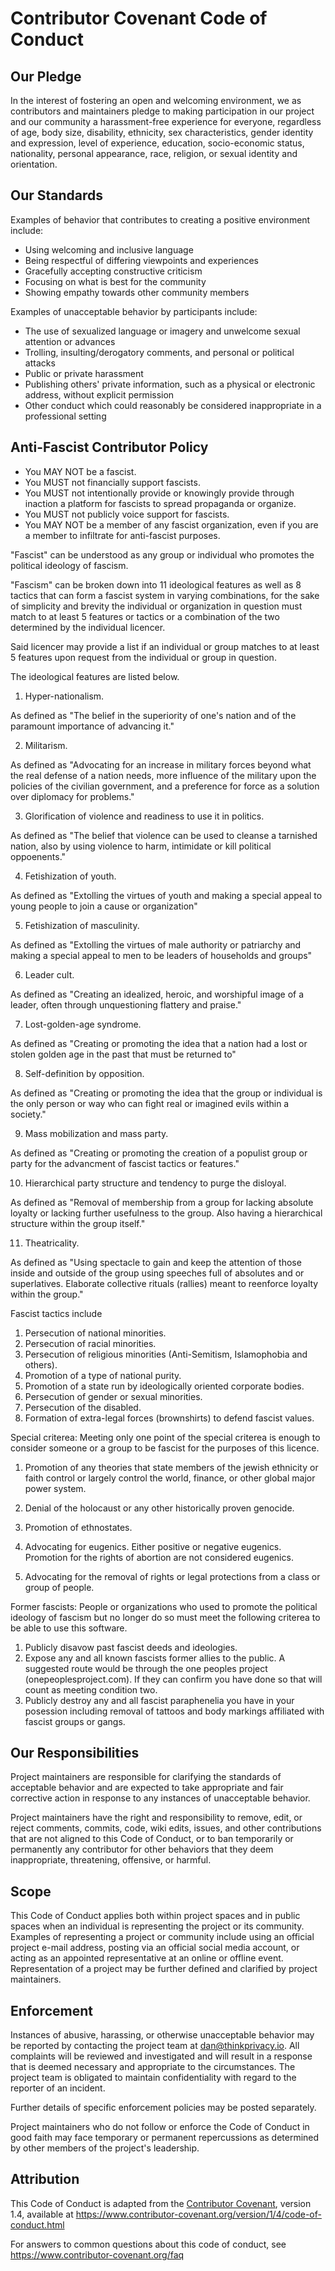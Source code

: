 # Contributor Covenant Code of Conduct

## Our Pledge

In the interest of fostering an open and welcoming environment, we as
contributors and maintainers pledge to making participation in our project and
our community a harassment-free experience for everyone, regardless of age, body size, disability, ethnicity, sex characteristics, gender identity and expression, level of experience, education, socio-economic status, nationality, personal appearance, race, religion, or sexual identity and orientation.

## Our Standards

Examples of behavior that contributes to creating a positive environment
include:

* Using welcoming and inclusive language
* Being respectful of differing viewpoints and experiences
* Gracefully accepting constructive criticism
* Focusing on what is best for the community
* Showing empathy towards other community members

Examples of unacceptable behavior by participants include:

* The use of sexualized language or imagery and unwelcome sexual attention or
  advances
* Trolling, insulting/derogatory comments, and personal or political attacks
* Public or private harassment
* Publishing others' private information, such as a physical or electronic
  address, without explicit permission
* Other conduct which could reasonably be considered inappropriate in a
  professional setting

## Anti-Fascist Contributor Policy

* You MAY NOT be a fascist.
* You MUST not financially support fascists.
* You MUST not intentionally provide or knowingly provide through inaction a platform for fascists to spread propaganda or organize.
* You MUST not publicly voice support for fascists.
* You MAY NOT be a member of any fascist organization, even if you are a member to infiltrate for anti-fascist purposes. 

"Fascist" can be understood as any group or individual who promotes the political ideology of fascism.

"Fascism" can be broken down into 11 ideological features as well as 8 tactics that can form a fascist system in varying combinations, 
for the sake of simplicity and brevity the individual or organization in question must match to at least 5 features or tactics 
or a combination of the two determined by the individual licencer. 

Said licencer may provide a list if an individual or group matches to at least 5 features upon request from the individual 
or group in question.

The ideological features are listed below.

1. Hyper-nationalism. 

As defined as "The belief in the superiority of one's nation and of the paramount importance of advancing it."

2. Militarism.

As defined as "Advocating for an increase in military forces beyond what the real defense of a nation needs, 
more influence of the military upon the policies of the civilian government, 
and a preference for force as a solution over diplomacy for problems."

3. Glorification of violence and readiness to use it in politics.

As defined as "The belief that violence can be used to cleanse a tarnished nation, also by using violence to harm, intimidate or kill political oppoenents."

4. Fetishization of youth. 

As defined as "Extolling the virtues of youth and making a special appeal to young people to join a cause or organization"

5. Fetishization of masculinity.

As defined as "Extolling the virtues of male authority or patriarchy and making a special appeal to men to be leaders of households and groups"

6. Leader cult. 

As defined as "Creating an idealized, heroic, and worshipful image of a leader, 
often through unquestioning flattery and praise."

7. Lost-golden-age syndrome.

As defined as "Creating or promoting the idea that a nation had a lost or stolen golden age in the past that must be returned to"

8. Self-definition by opposition.

As defined as "Creating or promoting the idea that the group or individual is the only person or way who can fight real or imagined evils within a society."

9. Mass mobilization and mass party.

As defined as "Creating or promoting the creation of a populist group or party for the advancment of fascist tactics or features."

10. Hierarchical party structure and tendency to purge the disloyal. 

As defined as "Removal of membership from a group for lacking absolute loyalty or lacking further usefulness to the group. Also having a hierarchical structure within the group itself."

11. Theatricality.

As defined as "Using spectacle to gain and keep the attention of those inside and outside of the group using speeches full of absolutes and or superlatives. Elaborate collective rituals (rallies) meant to reenforce loyalty within the group."

Fascist tactics include

1) Persecution of national minorities.
2) Persecution of racial minorities.
3) Persecution of religious minorities (Anti-Semitism, Islamophobia and others).
4) Promotion of a type of national purity.
5) Promotion of a state run by ideologically oriented corporate bodies.
6) Persecution of gender or sexual minorities.
7) Persecution of the disabled.
8) Formation of extra-legal forces (brownshirts) to defend fascist values.

Special criterea: Meeting only one point of the special criterea is enough to consider someone or a group to 
be fascist for the purposes of this licence.

1. Promotion of any theories that state members of the jewish ethnicity or faith control 
or largely control the world, finance, or other global major power system.

2. Denial of the holocaust or any other historically proven genocide.

3. Promotion of ethnostates.

4. Advocating for eugenics. Either positive or negative eugenics. Promotion for the rights of abortion are not considered eugenics.

5. Advocating for the removal of rights or legal protections from a class or group of people.

Former fascists: People or organizations who used to promote the political ideology of fascism but no longer do so 
must meet the following criterea to be able to use this software.

1. Publicly disavow past fascist deeds and ideologies.
2. Expose any and all known fascists former allies to the public. 
   A suggested route would be through the one peoples project (onepeoplesproject.com). 
   If they can confirm you have done so that will count as meeting condition two.
3. Publicly destroy any and all fascist paraphenelia you have in your posession including removal of tattoos and body markings              affiliated with fascist groups or gangs.

## Our Responsibilities

Project maintainers are responsible for clarifying the standards of acceptable
behavior and are expected to take appropriate and fair corrective action in
response to any instances of unacceptable behavior.

Project maintainers have the right and responsibility to remove, edit, or
reject comments, commits, code, wiki edits, issues, and other contributions
that are not aligned to this Code of Conduct, or to ban temporarily or
permanently any contributor for other behaviors that they deem inappropriate,
threatening, offensive, or harmful.

## Scope

This Code of Conduct applies both within project spaces and in public spaces
when an individual is representing the project or its community. Examples of
representing a project or community include using an official project e-mail
address, posting via an official social media account, or acting as an appointed representative at an online or offline event. Representation of a project may be further defined and clarified by project maintainers.

## Enforcement

Instances of abusive, harassing, or otherwise unacceptable behavior may be
reported by contacting the project team at dan@thinkprivacy.io. All
complaints will be reviewed and investigated and will result in a response that
is deemed necessary and appropriate to the circumstances. The project team is
obligated to maintain confidentiality with regard to the reporter of an incident.

Further details of specific enforcement policies may be posted separately.

Project maintainers who do not follow or enforce the Code of Conduct in good
faith may face temporary or permanent repercussions as determined by other
members of the project's leadership.

## Attribution

This Code of Conduct is adapted from the [Contributor Covenant][homepage], version 1.4, available at https://www.contributor-covenant.org/version/1/4/code-of-conduct.html

[homepage]: https://www.contributor-covenant.org

For answers to common questions about this code of conduct, see
https://www.contributor-covenant.org/faq

